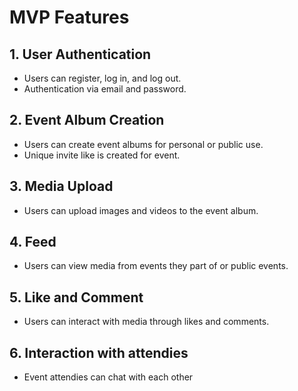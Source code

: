 
# MVP Features

## 1. User Authentication
- Users can register, log in, and log out.
- Authentication via email and password.

## 2. Event Album Creation
- Users can create event albums for personal or public use.
- Unique invite like is created for event.

## 3. Media Upload
- Users can upload images and videos to the event album.

## 4. Feed
- Users can view media from events they part of or public events.

## 5. Like and Comment
- Users can interact with media through likes and comments.

## 6. Interaction with attendies
- Event attendies can chat with each other
